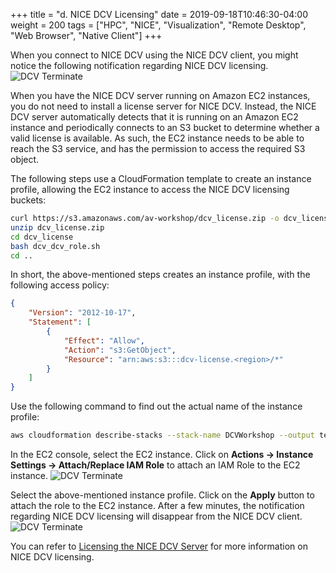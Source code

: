 +++
title = "d. NICE DCV Licensing"
date = 2019-09-18T10:46:30-04:00
weight = 200
tags = ["HPC", "NICE", "Visualization", "Remote Desktop", "Web Browser", "Native Client"]
+++

When you connect to NICE DCV using the NICE DCV client, you might notice the following notification regarding NICE DCV licensing.
![DCV Terminate](/images/nice-dcv/nice-dcv-licensing.png)

When you have the NICE DCV server running on Amazon EC2 instances, you do not need to install a license server for NICE DCV. Instead, the NICE DCV server automatically detects that it is running on an Amazon EC2 instance and periodically connects to an S3 bucket to determine whether a valid license is available. As such, the EC2 instance needs to be able to reach the S3 service, and has the permission to access the required S3 object. 

The following steps use a CloudFormation template to create an instance profile, allowing the EC2 instance to access the NICE DCV licensing buckets:
```bash
curl https://s3.amazonaws.com/av-workshop/dcv_license.zip -o dcv_license.zip
unzip dcv_license.zip
cd dcv_license
bash dcv_dcv_role.sh
cd ..
```

In short, the above-mentioned steps creates an instance profile, with the following access policy:
```json
{
    "Version": "2012-10-17",
    "Statement": [
        {
            "Effect": "Allow",
            "Action": "s3:GetObject",
            "Resource": "arn:aws:s3:::dcv-license.<region>/*"
        }
    ]
}
```

Use the following command to find out the actual name of the instance profile:
```bash
aws cloudformation describe-stacks --stack-name DCVWorkshop --output text --query 'Stacks[0].Outputs[?OutputKey == `InstanceProfileARN`].OutputValue'
```

In the EC2 console, select the EC2 instance. Click on **Actions -> Instance Settings -> Attach/Replace IAM Role** to attach an IAM Role to the EC2 instance.
![DCV Terminate](/images/nice-dcv/nice-dcv-iam-1.png)

Select the above-mentioned instance profile. Click on the **Apply** button to attach the role to the EC2 instance. After a few minutes, the notification regarding NICE DCV licensing will disappear from the NICE DCV client.
![DCV Terminate](/images/nice-dcv/nice-dcv-iam-2.png)

You can refer to [Licensing the NICE DCV Server](https://docs.aws.amazon.com/dcv/latest/adminguide/setting-up-license.html) for more information on NICE DCV licensing.


